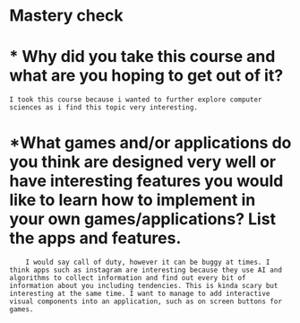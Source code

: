 # Mastery check

# * Why did you take this course and what are you hoping to get out of it?
	
	I took this course because i wanted to further explore computer sciences as i find this topic very interesting. 
		
# *What games and/or applications do you think are designed very well or have interesting features you would like to learn how to implement in your own games/applications? List the apps and features.

		I would say call of duty, however it can be buggy at times. I think apps such as instagram are interesting because they use AI and algorithms to collect information and find out every bit of information about you including tendencies. This is kinda scary but interesting at the same time. I want to manage to add interactive visual components into an application, such as on screen buttons for games. 
